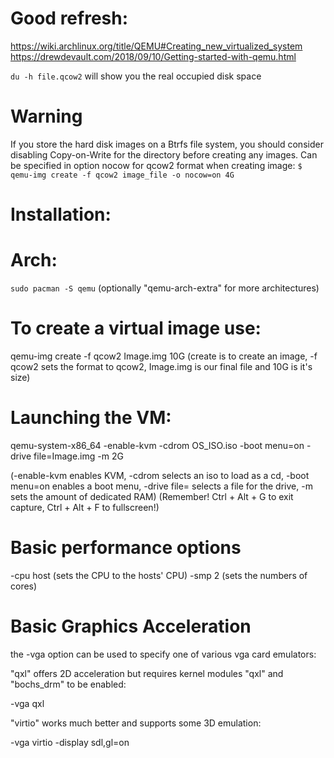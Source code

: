 # Good refresh:
https://wiki.archlinux.org/title/QEMU#Creating_new_virtualized_system
https://drewdevault.com/2018/09/10/Getting-started-with-qemu.html

`du -h file.qcow2` will show you the real occupied disk space 

# Warning

If you store the hard disk images on a Btrfs file system, you should consider disabling Copy-on-Write for the directory before creating any images.
Can be specified in option nocow for qcow2 format when creating image:
`$ qemu-img create -f qcow2 image_file -o nocow=on 4G`

# Installation:

# Arch:
`sudo pacman -S qemu` 
(optionally "qemu-arch-extra" for more architectures)

# To create a virtual image use:
qemu-img create -f qcow2 Image.img 10G
(create is to create an image, -f qcow2 sets the format to qcow2, Image.img is our final file and 10G is it's size)

# Launching the VM:
qemu-system-x86_64 -enable-kvm -cdrom OS_ISO.iso -boot menu=on -drive file=Image.img -m 2G

(-enable-kvm enables KVM, -cdrom selects an iso to load as a cd, -boot menu=on enables a boot menu, -drive file= selects a file for the drive, -m sets the amount of dedicated RAM)
(Remember! Ctrl + Alt + G to exit capture, Ctrl + Alt + F to fullscreen!)

# Basic performance options

 -cpu host (sets the CPU to the hosts' CPU)
 -smp 2 (sets the numbers of cores)

# Basic Graphics Acceleration

the -vga option can be used to specify one of various vga card emulators:

"qxl" offers 2D acceleration but requires kernel modules "qxl" and "bochs_drm" to be enabled:

-vga qxl

"virtio" works much better and supports some 3D emulation:

-vga virtio -display sdl,gl=on

